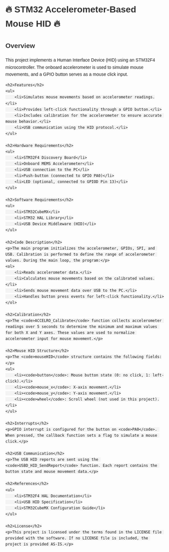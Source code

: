 <!DOCTYPE html>
<html lang="en">
<head>
    <meta charset="UTF-8">
    <meta name="viewport" content="width=device-width, initial-scale=1.0">
    <title>🔥 STM32 Accelerometer-Based Mouse HID 🔥</title>
    <style>
        body {
            font-family: Arial, sans-serif;
            line-height: 1.6;
            margin: 20px;
        }
        h1, h2 {
            color: #333;
        }
        code {
            background-color: #f4f4f4;
            padding: 2px 4px;
            border-radius: 4px;
        }
    </style>
</head>
<body>
    <h1>🔥 STM32 Accelerometer-Based Mouse HID 🔥</h1>
    <h2>Overview</h2>
    <p>This project implements a Human Interface Device (HID) using an STM32F4 microcontroller. The onboard accelerometer is used to simulate mouse movements, and a GPIO button serves as a mouse click input.</p>

    <h2>Features</h2>
    <ul>
        <li>Simulates mouse movements based on accelerometer readings.</li>
        <li>Provides left-click functionality through a GPIO button.</li>
        <li>Includes calibration for the accelerometer to ensure accurate mouse behavior.</li>
        <li>USB communication using the HID protocol.</li>
    </ul>

    <h2>Hardware Requirements</h2>
    <ul>
        <li>STM32F4 Discovery Board</li>
        <li>Onboard MEMS Accelerometer</li>
        <li>USB connection to the PC</li>
        <li>Push-button (connected to GPIO PA0)</li>
        <li>LED (optional, connected to GPIOD Pin 13)</li>
    </ul>

    <h2>Software Requirements</h2>
    <ul>
        <li>STM32CubeMX</li>
        <li>STM32 HAL Library</li>
        <li>USB Device Middleware (HID)</li>
    </ul>

    <h2>Code Description</h2>
    <p>The main program initializes the accelerometer, GPIOs, SPI, and USB. Calibration is performed to define the range of accelerometer values. During the main loop, the program:</p>
    <ol>
        <li>Reads accelerometer data.</li>
        <li>Calculates mouse movements based on the calibrated values.</li>
        <li>Sends mouse movement data over USB to the PC.</li>
        <li>Handles button press events for left-click functionality.</li>
    </ol>

    <h2>Calibration</h2>
    <p>The <code>ACCELRO_Calibrate</code> function collects accelerometer readings over 5 seconds to determine the minimum and maximum values for both X and Y axes. These values are used to normalize accelerometer input for mouse movement.</p>

    <h2>Mouse HID Structure</h2>
    <p>The <code>mouseHID</code> structure contains the following fields:</p>
    <ul>
        <li><code>button</code>: Mouse button state (0: no click, 1: left-click).</li>
        <li><code>mouse_x</code>: X-axis movement.</li>
        <li><code>mouse_y</code>: Y-axis movement.</li>
        <li><code>wheel</code>: Scroll wheel (not used in this project).</li>
    </ul>

    <h2>Interrupts</h2>
    <p>GPIO interrupt is configured for the button on <code>PA0</code>. When pressed, the callback function sets a flag to simulate a mouse click.</p>

    <h2>USB Communication</h2>
    <p>The USB HID reports are sent using the <code>USBD_HID_SendReport</code> function. Each report contains the button state and mouse movement data.</p>

    <h2>References</h2>
    <ul>
        <li>STM32F4 HAL Documentation</li>
        <li>USB HID Specification</li>
        <li>STM32CubeMX Configuration Guide</li>
    </ul>

    <h2>License</h2>
    <p>This project is licensed under the terms found in the LICENSE file provided with the software. If no LICENSE file is included, the project is provided AS-IS.</p>
</body>
</html>
